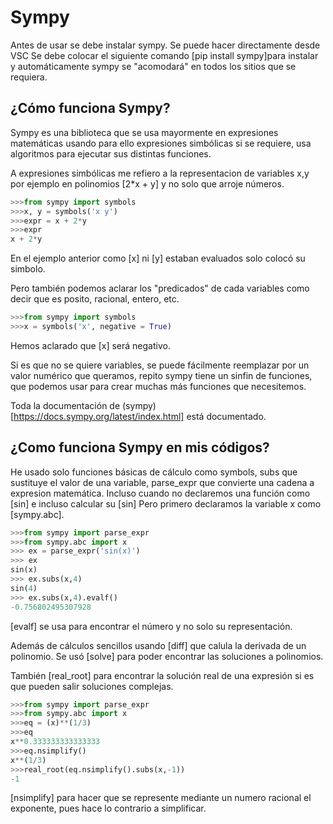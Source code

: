 # Sympy
Antes de usar se debe instalar sympy. Se puede hacer directamente desde VSC
Se debe colocar el siguiente comando [pip install sympy]para instalar y 
automáticamente sympy se "acomodará" en todos los sitios que se requiera.
## ¿Cómo funciona Sympy?
Sympy es una biblioteca que se usa mayormente en expresiones matemáticas
usando para ello expresiones simbólicas si se requiere, usa algoritmos para
ejecutar sus distintas funciones.

A expresiones simbólicas me refiero a la representacion de variables x,y 
por ejemplo en polinomios [2*x + y] y no solo que arroje números. 
```py
>>>from sympy import symbols
>>>x, y = symbols('x y')
>>>expr = x + 2*y
>>>expr
x + 2*y
```
En el ejemplo anterior como [x] ni [y] estaban evaluados solo colocó su simbolo.

Pero también podemos aclarar los "predicados" de cada variables como decir 
que es posito, racional, entero, etc.
```py
>>>from sympy import symbols
>>>x = symbols('x', negative = True)
```
Hemos aclarado que [x] será negativo.

Si es que no se quiere variables, se puede fácilmente reemplazar por un valor 
numérico que queramos, repito sympy tiene un sinfin de funciones, que podemos 
usar para crear muchas más funciones que necesitemos.

Toda la documentación de (sympy)[https://docs.sympy.org/latest/index.html] 
está documentado.

## ¿Como funciona Sympy en mis códigos?
He usado solo funciones básicas de cálculo como symbols, subs que sustituye el
valor de una variable, parse_expr que convierte una cadena a expresion matemática.
Incluso cuando no declaremos una función como [sin] e incluso calcular su [sin]
Pero primero declaramos la variable x como [sympy.abc].
```py
>>>from sympy import parse_expr
>>>from sympy.abc import x
>>> ex = parse_expr('sin(x)')
>>> ex
sin(x)
>>> ex.subs(x,4)
sin(4)
>>> ex.subs(x,4).evalf()
-0.756802495307928
```
[evalf] se usa para encontrar el número y no solo su representación.

Además de cálculos sencillos usando [diff] que calula la derivada de un polinomio.
Se usó [solve] para poder encontrar las soluciones a polinomios.

También [real_root] para encontrar la solución real de una expresión si es que pueden salir
soluciones complejas.
```py
>>>from sympy import parse_expr
>>>from sympy.abc import x
>>>eq = (x)**(1/3)
>>>eq
x**0.333333333333333
>>>eq.nsimplify()
x**(1/3)
>>>real_root(eq.nsimplify().subs(x,-1))
-1
```
[nsimplify] para hacer que se represente mediante un numero racional el exponente, pues 
hace lo contrario a simplificar.